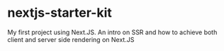 # nextjs-starter-kit
My first project using Next.JS. An intro on SSR and how to achieve both client and server side rendering on Next.JS
